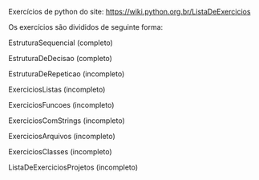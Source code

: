 
Exercícios de python do site: https://wiki.python.org.br/ListaDeExercicios

Os exercícios são divididos de seguinte forma:

EstruturaSequencial (completo)

EstruturaDeDecisao (completo)

EstruturaDeRepeticao (incompleto)

ExerciciosListas (incompleto)

ExerciciosFuncoes (incompleto)

ExerciciosComStrings (incompleto)

ExerciciosArquivos (incompleto)

ExerciciosClasses (incompleto)

ListaDeExerciciosProjetos (incompleto)
